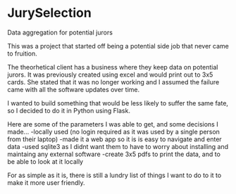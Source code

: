 # JurySelection
Data aggregation for potential jurors

This was a project that started off being a potential side job that never came to fruition. 

The theorhetical client has a business where they keep data on potential jurors. It was previously created using excel and would print out to 3x5 cards. She stated that it was no longer working and I assumed the failure came with all the software updates over time. 

I wanted to build something that would be less likely to suffer the same fate, so I decided to do it in Python using Flask.

Here are some of the parameters I was able to get, and some decisions I made...
-locally used (no login required as it was used by a single person from their laptop)
-made it a web app so it is is easy to navigate and enter data
-used sqlite3 as I didnt want them to have to worry about installing and maintaing any external software
-create 3x5 pdfs to print the data, and to be able to look at it locally 

For as simple as it is, there is still a lundry list of things I want to do to it to make it more user friendly.
